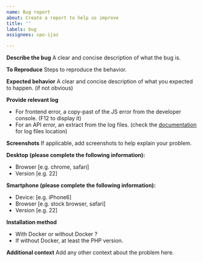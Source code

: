 ```yaml
---
name: Bug report
about: Create a report to help us improve
title: ''
labels: bug
assignees: spo-ijaz

---
```


**Describe the bug**
A clear and concise description of what the bug is.

**To Reproduce**
Steps to reproduce the behavior.

**Expected behavior**
A clear and concise description of what you expected to happen. (if not obvious)

**Provide relevant log**
 - For frontend error, a copy-past of the JS error from the developer console. (F12 to display it)
 - For an API error, an extract from the log files. (check the [documentation](https://documentation.rootdb.fr/install/troubleshooting.html#where-are-the-log) for log files location)

**Screenshots**
If applicable, add screenshots to help explain your problem.

**Desktop (please complete the following information):**
 - Browser [e.g. chrome, safari]
 - Version [e.g. 22]

**Smartphone (please complete the following information):**
 - Device: [e.g. iPhone6]
 - Browser [e.g. stock browser, safari]
 - Version [e.g. 22]

**Installation method**
 - With Docker or without Docker ?
 - If without Docker, at least the PHP version.

**Additional context**
Add any other context about the problem here.
